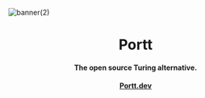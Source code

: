 ![banner(2)](https://user-images.githubusercontent.com/68653294/169693836-5c246396-dcfe-486d-ba3f-089760cbe014.jpg)
<h1 align='center'>Portt</h1>
<h4 align='center'>The open source Turing alternative.</h4>
<h4 align='center'><a href='https://portt.dev/' target='_blank'>Portt.dev</a></h4>


